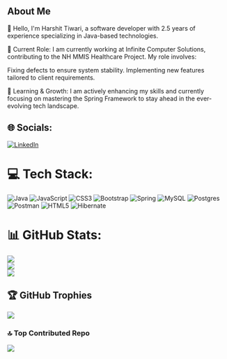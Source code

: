 ## About Me
👋 Hello, I'm Harshit Tiwari, a software developer with 2.5 years of experience specializing in Java-based technologies.

🔹 Current Role:
I am currently working at Infinite Computer Solutions, contributing to the NH MMIS Healthcare Project. My role involves:

Fixing defects to ensure system stability.
Implementing new features tailored to client requirements.

🔹 Learning & Growth:
I am actively enhancing my skills and currently focusing on mastering the Spring Framework to stay ahead in the ever-evolving tech landscape.


## 🌐 Socials:
[![LinkedIn](https://img.shields.io/badge/LinkedIn-%230077B5.svg?logo=linkedin&logoColor=white)](https://linkedin.com/in/https://www.linkedin.com/in/harshit-tiwari-0314561b5) 

# 💻 Tech Stack:
![Java](https://img.shields.io/badge/java-%23ED8B00.svg?style=flat&logo=openjdk&logoColor=white) ![JavaScript](https://img.shields.io/badge/javascript-%23323330.svg?style=flat&logo=javascript&logoColor=%23F7DF1E) ![CSS3](https://img.shields.io/badge/css3-%231572B6.svg?style=flat&logo=css3&logoColor=white) ![Bootstrap](https://img.shields.io/badge/bootstrap-%238511FA.svg?style=flat&logo=bootstrap&logoColor=white) ![Spring](https://img.shields.io/badge/spring-%236DB33F.svg?style=flat&logo=spring&logoColor=white) ![MySQL](https://img.shields.io/badge/mysql-4479A1.svg?style=flat&logo=mysql&logoColor=white) ![Postgres](https://img.shields.io/badge/postgres-%23316192.svg?style=flat&logo=postgresql&logoColor=white) ![Postman](https://img.shields.io/badge/Postman-FF6C37?style=flat&logo=postman&logoColor=white) ![HTML5](https://img.shields.io/badge/html5-%23E34F26.svg?style=flat&logo=html5&logoColor=white) ![Hibernate](https://img.shields.io/badge/Hibernate-59666C?style=flat&logo=Hibernate&logoColor=white) 
# 📊 GitHub Stats:
![](https://github-readme-stats.vercel.app/api?username=harshit771&theme=dark&hide_border=false&include_all_commits=true&count_private=true)<br/>
![](https://github-readme-streak-stats.herokuapp.com/?user=harshit771&theme=dark&hide_border=false)<br/>
![](https://github-readme-stats.vercel.app/api/top-langs/?username=harshit771&theme=dark&hide_border=false&include_all_commits=true&count_private=true&layout=compact)

## 🏆 GitHub Trophies
![](https://github-profile-trophy.vercel.app/?username=harshit771&theme=radical&no-frame=false&no-bg=false&margin-w=4)

### 🔝 Top Contributed Repo
![](https://github-contributor-stats.vercel.app/api?username=harshit771&limit=5&theme=dark&combine_all_yearly_contributions=true)
